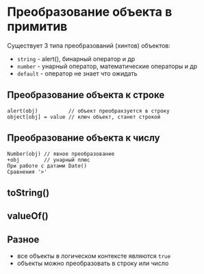 # Преобразование объекта в примитив
Существует 3 типа преобразований (хинтов) объектов:
- `string` - alert(), бинарный оператор и др
- `number` - унарный оператор, математические операторы и др
- `default` - оператор не знает что ожидать

## Преобразование объекта к строке

    alert(obj)          // объект преобрахзуется в строку
    object[obj] = value // ключ объект, станет строкой

## Преобразование объекта к числу

    Number(obj) // явное преобразование
    +obj        // унарный плюс
    При работе с датами Date()
    Сравнения '>'

## toString()

## valueOf()

## Разное
- все объекты в логическом контексте являются `true`
- объекты можно преобразовать в строку или число
